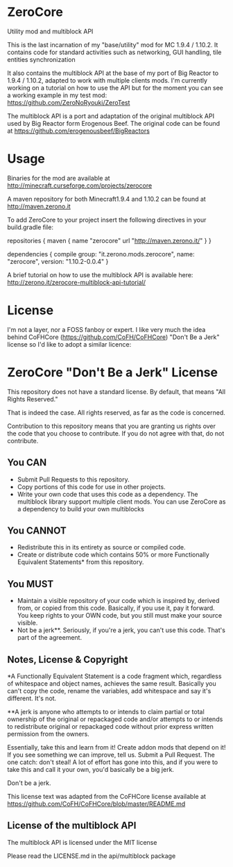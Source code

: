 # ZeroCore
Utility mod and multiblock API


This is the last incarnation of my "base/utility" mod for MC 1.9.4 / 1.10.2. It contains code for standard activities such as networking, GUI handling, tile entities synchronization

It also contains the multiblock API at the base of my port of Big Reactor to 1.9.4 / 1.10.2, adapted to work with multiple clients mods. I'm currently working on a tutorial on how to use the API but for the moment you can see a working example in my test mod: https://github.com/ZeroNoRyouki/ZeroTest

The multiblock API is a port and adaptation of the original multiblock API used by Big Reactor form Erogenous Beef. The original code can be found at https://github.com/erogenousbeef/BigReactors

# Usage

Binaries for the mod are available at http://minecraft.curseforge.com/projects/zerocore

A maven repository for both Minecraft1.9.4 and 1.10.2 can be found at http://maven.zerono.it

To add ZeroCore to your project insert the following directives in your build.gradle file:

repositories {
    maven {
        name "zerocore"
        url "http://maven.zerono.it/"
    }
}

dependencies {
    compile group: "it.zerono.mods.zerocore", name: "zerocore", version: "1.10.2-0.0.4"
}

A brief tutorial on how to use the multiblock API is available here: http://zerono.it/zerocore-multiblock-api-tutorial/

# License

I'm not a layer, nor a FOSS fanboy or expert. I like very much the idea behind CoFHCore (https://github.com/CoFH/CoFHCore) "Don't Be a Jerk" license  so I'd like to adopt a similar licence:

# ZeroCore "Don't Be a Jerk" License

This repository does not have a standard license. By default, that means "All Rights Reserved."

That is indeed the case. All rights reserved, as far as the code is concerned.

Contribution to this repository means that you are granting us rights over the code that you choose to contribute. If you do not agree with that, do not contribute.

## You CAN

- Submit Pull Requests to this repository.
- Copy portions of this code for use in other projects.
- Write your own code that uses this code as a dependency. The multiblock library support multiple client mods. You can use ZeroCore as a dependency to build your own multiblocks

## You CANNOT

- Redistribute this in its entirety as source or compiled code.
- Create or distribute code which contains 50% or more Functionally Equivalent Statements* from this repository.

## You MUST

- Maintain a visible repository of your code which is inspired by, derived from, or copied from this code. Basically, if you use it, pay it forward. You keep rights to your OWN code, but you still must make your source visible.
- Not be a jerk**. Seriously, if you're a jerk, you can't use this code. That's part of the agreement.

## Notes, License & Copyright

*A Functionally Equivalent Statement is a code fragment which, regardless of whitespace and object names, achieves the same result. Basically you can't copy the code, rename the variables, add whitespace and say it's different. It's not.

**A jerk is anyone who attempts to or intends to claim partial or total ownership of the original or repackaged code and/or attempts to or intends to redistribute original or repackaged code without prior express written permission from the owners.

Essentially, take this and learn from it! Create addon mods that depend on it! If you see something we can improve, tell us. Submit a Pull Request. The one catch: don't steal! A lot of effort has gone into this, and if you were to take this and call it your own, you'd basically be a big jerk.

Don't be a jerk. 


This license text was adapted from the CoFHCore license available at https://github.com/CoFH/CoFHCore/blob/master/README.md


## License of the multiblock API

The multiblock API is licensed under the MIT license

Please read the LICENSE.md in the api/multiblock package

